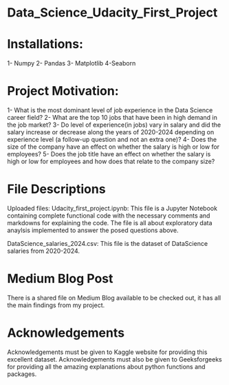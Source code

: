 # Data_Science_Udacity_First_Project

# Installations:
1- Numpy
2- Pandas
3- Matplotlib
4-Seaborn

# Project Motivation:
1- What is the most dominant level of job experience in the Data Science career field?
2- What are the top 10 jobs that have been in high demand in the job market?
3- Do level of experience(in jobs) vary in salary and did the salary increase or decrease along the years of 2020-2024 depending on experience level (a follow-up question and not an extra one)?
4- Does the size of the company have an effect on whether the salary is high or low for employees?
5- Does the job title have an effect on whether the salary is high or low for employees and how does that relate to the company size?

# File Descriptions

Uploaded files:
Udacity_first_project.ipynb: This file is a Jupyter Notebook containing complete functional code with the necessary comments and markdowns for explaining the code. The file is all about exploratory data anaylsis implemented to answer the posed questions above.

DataScience_salaries_2024.csv: This file is the dataset of DataScience salaries from 2020-2024.

# Medium Blog Post
There is a shared file on Medium Blog available to be checked out, it has all the main findings from my project.

# Acknowledgements
Acknowledgements must be given to Kaggle website for providing this excellent dataset. Acknowledgements must also be given to Geeksforgeeks for providing all the amazing explanations about python functions and packages.  

